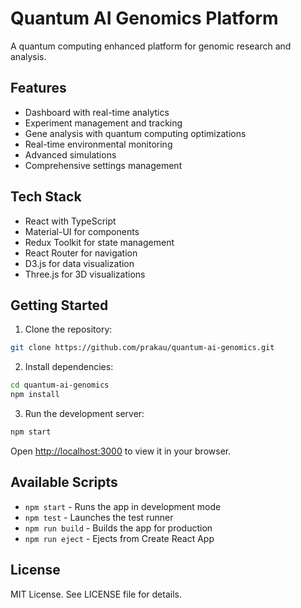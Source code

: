 # Quantum AI Genomics Platform

A quantum computing enhanced platform for genomic research and analysis.

## Features

- Dashboard with real-time analytics
- Experiment management and tracking
- Gene analysis with quantum computing optimizations
- Real-time environmental monitoring
- Advanced simulations
- Comprehensive settings management

## Tech Stack

- React with TypeScript
- Material-UI for components
- Redux Toolkit for state management
- React Router for navigation
- D3.js for data visualization
- Three.js for 3D visualizations

## Getting Started

1. Clone the repository:
```bash
git clone https://github.com/prakau/quantum-ai-genomics.git
```

2. Install dependencies:
```bash
cd quantum-ai-genomics
npm install
```

3. Run the development server:
```bash
npm start
```

Open [http://localhost:3000](http://localhost:3000) to view it in your browser.

## Available Scripts

- `npm start` - Runs the app in development mode
- `npm test` - Launches the test runner
- `npm run build` - Builds the app for production
- `npm run eject` - Ejects from Create React App

## License

MIT License. See LICENSE file for details.
